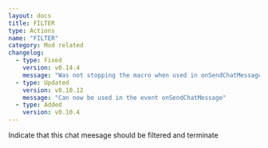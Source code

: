 ```yaml
---
layout: docs
title: FILTER
type: Actions
name: "FILTER"
category: Mod related
changelog:
  - type: Fixed
    version: v0.14.4
    message: "Was not stopping the macro when used in onSendChatMessage"
  - type: Updated
    version: v0.10.12
    message: "Can now be used in the event onSendChatMessage"
  - type: Added
    version: v0.10.4
---
```

Indicate that this chat meesage should be filtered and terminate
